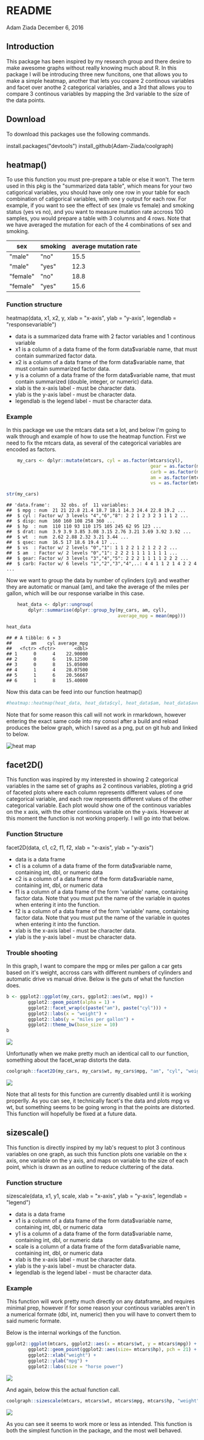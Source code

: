README
================
Adam Ziada
December 6, 2016

Introduction
------------

This package has been inspired by my research group and there desire to make awesome graphs without really knowing much about R. In this package I will be introducing three new funcitons, one that allows you to make a simple heatmap, another that lets you copare 2 continous variables and facet over anothe 2 categorical variables, and a 3rd that allows you to compare 3 continous variables by mapping the 3rd variable to the size of the data points.

Download
--------

To download this packages use the following commands.

install.packages("devtools") install\_github(Adam-Ziada/coolgraph)

heatmap()
---------

To use this function you must pre-prepare a table or else it won't. The term used in this pkg is the "summarized data table", which means for your two catigorical variables, you should have only one row in your table for each combination of catigorical variables, with one y output for each row. For example, if you want to see the effect of sex (male vs female) and smoking status (yes vs no), and you want to measure mutation rate accross 100 samples, you would prepare a table with 3 columns and 4 rows. Note that we have averaged the mutation for each of the 4 combinations of sex and smoking.

| sex      | smoking | average mutation rate |
|----------|---------|-----------------------|
| "male"   | "no"    | 15.5                  |
| "male"   | "yes"   | 12.3                  |
| "female" | "no"    | 18.8                  |
| "female" | "yes"   | 15.6                  |

### Function structure

heatmap(data, x1, x2, y, xlab = "x-axis", ylab = "y-axis", legendlab = "responsevariable")

-   data is a summarized data frame with 2 factor variables and 1 continous variable
-   x1 is a column of a data frame of the form data$variable name, that must contain summarized factor data.
-   x2 is a column of a data frame of the form data$variable name, that must contain summarized factor data.
-   y is a column of a data frame of the form data$variable name, that must contain summarized (double, integer, or numeric) data.
-   xlab is the x-axis label - must be character data.
-   ylab is the y-axis label - must be character data.
-   legendlab is the legend label - must be character data.

### Example

In this package we use the mtcars data set a lot, and below I'm going to walk through and example of how to use the heatmap function. First we need to fix the mtcars data, as several of the categorical variables are encoded as factors.

``` r
    my_cars <- dplyr::mutate(mtcars, cyl = as.factor(mtcars$cyl),
                                                     gear = as.factor(mtcars$gear),
                                                     carb = as.factor(mtcars$carb),
                                                     am = as.factor(mtcars$am),
                                                     vs = as.factor(mtcars$vs))

str(my_cars)
```

    ## 'data.frame':    32 obs. of  11 variables:
    ##  $ mpg : num  21 21 22.8 21.4 18.7 18.1 14.3 24.4 22.8 19.2 ...
    ##  $ cyl : Factor w/ 3 levels "4","6","8": 2 2 1 2 3 2 3 1 1 2 ...
    ##  $ disp: num  160 160 108 258 360 ...
    ##  $ hp  : num  110 110 93 110 175 105 245 62 95 123 ...
    ##  $ drat: num  3.9 3.9 3.85 3.08 3.15 2.76 3.21 3.69 3.92 3.92 ...
    ##  $ wt  : num  2.62 2.88 2.32 3.21 3.44 ...
    ##  $ qsec: num  16.5 17 18.6 19.4 17 ...
    ##  $ vs  : Factor w/ 2 levels "0","1": 1 1 2 2 1 2 1 2 2 2 ...
    ##  $ am  : Factor w/ 2 levels "0","1": 2 2 2 1 1 1 1 1 1 1 ...
    ##  $ gear: Factor w/ 3 levels "3","4","5": 2 2 2 1 1 1 1 2 2 2 ...
    ##  $ carb: Factor w/ 6 levels "1","2","3","4",..: 4 4 1 1 2 1 4 2 2 4 ...

Now we want to group the data by number of cylinders (cyl) and weather they are automatic or manual (am), and take the average of the miles per gallon, which will be our response varialbe in this case.

``` r
    heat_data <- dplyr::ungroup(
        dplyr::summarise(dplyr::group_by(my_cars, am, cyl),
                                         average_mpg = mean(mpg)))

heat_data
```

    ## # A tibble: 6 × 3
    ##       am    cyl average_mpg
    ##   <fctr> <fctr>       <dbl>
    ## 1      0      4    22.90000
    ## 2      0      6    19.12500
    ## 3      0      8    15.05000
    ## 4      1      4    28.07500
    ## 5      1      6    20.56667
    ## 6      1      8    15.40000

Now this data can be feed into our function heatmap()

``` r
#heatmap::heatmap(heat_data, heat_data$cyl, heat_data$am, heat_data$average_mpg, "cylinders", "am", "mpg")
```

Note that for some reason this call will not work in rmarkdown, however entering the exact same code into my consol after a build and reload produces the below graph, which I saved as a png, put on git hub and linked to below.

![**heat map**](https://raw.githubusercontent.com/Adam-Ziada/coolgraph/master/Rplot.png)

facet2D()
---------

This function was inspired by my interested in showing 2 categorical variables in the same set of graphs as 2 continous variables, ploting a grid of faceted plots where each column represents different values of one categorical variable, and each row represents different values of the other categorical variable. Each plot would show one of the continous variables on the x axis, with the other continous variable on the y-axis. However at this moment the function is not working properly. I will go into that below.

### Function Structure

facet2D(data, c1, c2, f1, f2, xlab = "x-axis", ylab = "y-axis")

-   data is a data frame
-   c1 is a column of a data frame of the form data$variable name, containing int, dbl, or numeric data
-   c2 is a column of a data frame of the form data$variable name, containing int, dbl, or numeric data
-   f1 is a column of a data frame of the form 'variable' name, containing factor data. Note that you must put the name of the variable in quotes when entering it into the function.
-   f2 is a column of a data frame of the form 'variable' name, containing factor data. Note that you must put the name of the variable in quotes when entering it into the function.
-   xlab is the x-axis label - must be character data.
-   ylab is the y-axis label - must be character data.

### Trouble shooting

In this graph, I want to compare the mpg or miles per gallon a car gets based on it's weight, accross cars with different numbers of cylinders and automatic drive vs manual drive. Below is the guts of what the function does.

``` r
b <- ggplot2::ggplot(my_cars, ggplot2::aes(wt, mpg)) +
        ggplot2::geom_point(alpha = 1) +
        ggplot2::facet_wrap(c(paste("am"), paste("cyl"))) +
        ggplot2::labs(x = "weight") +
        ggplot2::labs(y = "miles per gallon") +
        ggplot2::theme_bw(base_size = 10)
b
```

![](README_files/figure-markdown_github/unnamed-chunk-4-1.png)

Unfortunatly when we make pretty much an identical call to our function, something about the facet\_wrap distorts the data.

``` r
coolgraph::facet2D(my_cars, my_cars$wt, my_cars$mpg, "am", "cyl", "weight", "miles per gallon")
```

![](README_files/figure-markdown_github/unnamed-chunk-5-1.png)

Note that all tests for this function are currently disabled until it is working properlly. As you can see, it technically facet's the data and plots mpg vs wt, but something seems to be going wrong in that the points are distorted. This function will hopefully be fixed at a future data.

sizescale()
-----------

This function is directly inspired by my lab's request to plot 3 continous variables on one graph, as such this function plots one variable on the x axis, one variable on the y axis, and maps on variable to the size of each point, which is drawn as an outline to reduce cluttering of the data.

### Function structure

sizescale(data, x1, y1, scale, xlab = "x-axis", ylab = "y-axis", legendlab = "legend")

-   data is a data frame
-   x1 is a column of a data frame of the form data$variable name, containing int, dbl, or numeric data
-   y1 is a column of a data frame of the form data$variable name, containing int, dbl, or numeric data
-   scale is a column of a data frame of the form data$variable name, containing int, dbl, or numeric data
-   xlab is the x-axis label - must be character data.
-   ylab is the y-axis label - must be character data.
-   legendlab is the legend label - must be character data.

### Example

This function will work pretty much directly on any dataframe, and requires minimal prep, however if for some reason your continous variables aren't in a numerical formate (dbl, int, numeric) then you will have to convert them to said numeric formate.

Below is the internal workings of the function.

``` r
ggplot2::ggplot(mtcars, ggplot2::aes(x = mtcars$wt, y = mtcars$mpg)) +
        ggplot2::geom_point(ggplot2::aes(size= mtcars$hp), pch = 21) +
        ggplot2::xlab("weight") +
        ggplot2::ylab("mpg") +
        ggplot2::labs(size = "horse power")
```

![](README_files/figure-markdown_github/unnamed-chunk-6-1.png)

And again, below this the actual function call.

``` r
coolgraph::sizescale(mtcars, mtcars$wt, mtcars$mpg, mtcars$hp, "weight", "mpg", "horse power")
```

![](README_files/figure-markdown_github/unnamed-chunk-7-1.png)

As you can see it seems to work more or less as intended. This function is both the simplest function in the package, and the most well behaved.
